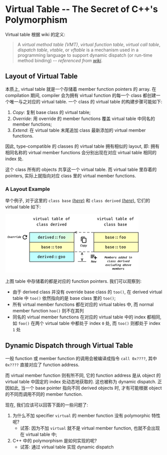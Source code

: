 # Virtual Table -- The Secret of C++'s Polymorphism

Virtual table 根据 wiki 的定义:
> A *virtual method table (VMT)*, *virtual function table*, *virtual call table*, *dispatch table*,
> *vtable*, or *vftable* is a mechanism used in a programming language to support dynamic dispatch
> (or run-time method binding) *-- referenced from [wiki](https://en.wikipedia.org/wiki/Virtual_method_table)*.


## Layout of Virtual Table

本质上, virtual table 就是一个存储着 member function pointers 的 array.
在 compilation 期间, compiler 会为拥有 virtual function 的每一个 class 都创建一个唯一与之对应的 virtual table.
一个 class 的 virtual table 的构建步骤可能如下: 
1. *Copy*: 复制 base class 的 virtual table;
2. *Override*: 用 override 的 member functions 覆盖 virtual table 中同名的 member functions;
3. *Extend*: 在 virtual table 末尾追加 class 最新添加的 virtual member functions.

因此, type-compatible 的 classes 的 virtual table 拥有相似的 layout, 即:
拥有相同名称的 virtual member functions 会分别出现在对应 virtual table 相同的 index 处.

这个 class 所有的 objects 共享这一个 virtual table.
而 virtual table 里存着的 pointers, 实际上就指向对应 class 里的 virtual member functions.

### A Layout Example

举个例子, 对于这里的 `class base`
[(*here*)](psi_element://__only_for_anchor_used__virtual_table_base_exmaple)
和 `class derived`
[(*here*)](psi_element://__only_for_anchor_used__virtual_table_derived_exmaple),
它们的 virtual table 如下:

![Virtual Table Example](pics/vtable.png)

上图 table 中存储着的都是对应的 function pointers.
我们可以观察到:
- 由于 derived class 并没有 override base class 的 `too()`, 在 derived virtual table 中 `too()` 依然指向的是 base class 里的 `too()`;
- 所有 virtual member functions 都在对应的 virtual tables 中, 而 normal member function `hoo()` 则不在其列
- 同名的 virtual member functions 在对应的 virtual table 中的 index 都相同, 
  如 `foo()` 在两个 virtual table 中都处于 index `0` 处, 而 `too()` 则都处于 index `1` 处


## Dynamic Dispatch through Virtual Table

一般 function 或 member function 的调用会被编译成指令 `call 0x????`, 其中 `0x????` 直接对应了 function address.

而 virtual member function 则有所不同, 它的 function address 是从 object 的 virtual table 中固定的 index 处动态地获取的.
这也被称为 dynamic dispatch.
正因如此, 当一个 base pointer 指向不同 derived objects 时, 才有可能根据 object 的不同而调用不同的 member function.

现在, 我们应该可以回答下面的一些问题了:
1. 为什么不加 specifier `virtual` 的 member function 没有 polymorphic 特性呢?
    - 试答: 因为不加 `virtual` 就不是 virtual member function, 也就不会出现在 virtual table 中;
2. C++ 中的 polymorphism 是如何实现的呢?
    - 试答: 通过 virtual table 实现 dynamic dispatch
